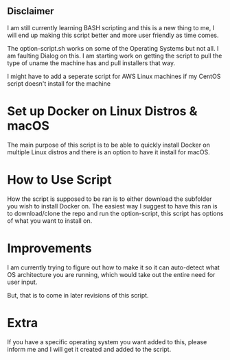 ## Disclaimer

I am still currently learning BASH scripting and this is a new thing to me, I will end up making this script better and more user friendly as time comes.

The option-script.sh works on some of the Operating Systems but not all. I am faulting Dialog on this. I am starting work on getting the script to pull the type of uname the machine has and pull installers that way.


I might have to add a seperate script for AWS Linux machines if my CentOS script doesn't install for the machine

# Set up Docker on Linux Distros & macOS


The main purpose of this script is to be able to quickly install Docker on multiple Linux distros and there is an option to have it install for macOS.

# How to Use Script

How the script is supposed to be ran is to either download the subfolder you wish to install Docker on. The easiest way I suggest to have this ran is to download/clone the repo and run the option-script, this script has options of what you want to install on. 

# Improvements

I am currently trying to figure out how to make it so it can auto-detect what OS architecture you are running, which would take out the entire need for user input.

But, that is to come in later revisions of this script.

# Extra

If you have a specific operating system you want added to this, please inform me and I will get it created and added to the script.